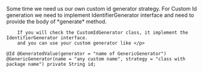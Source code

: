 <p>Some time we need us our own custom id generator strategy.
        For Custom Id generation we need to implement IdentifierGenerator interface and need to provide the body of *generate* method.

        If you will check the CustomIdGenerator class, it implement the  IdentifierGenerator interface.
        and you can use your custom generator like </p>
`@Id
@GeneratedValue(generator = "name of GenericGenerator")
@GenericGenerator(name = "any custom name",
        strategy = "class with package name")
private String id;`
